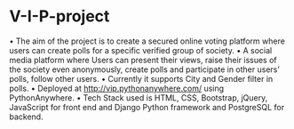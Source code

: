 # V-I-P-project

•	The aim of the project is to create a secured online voting platform where users can create polls for a specific verified group of society.
•	A social media platform where Users can present their views, raise their issues of the society even anonymously, create polls and participate in other users’ polls, follow other users.
•	Currently it supports City and Gender filter in polls.
•	Deployed at http://vip.pythonanywhere.com/ using PythonAnywhere.
•	Tech Stack used is HTML, CSS, Bootstrap, jQuery, JavaScript for front end and Django Python framework and PostgreSQL for backend.
